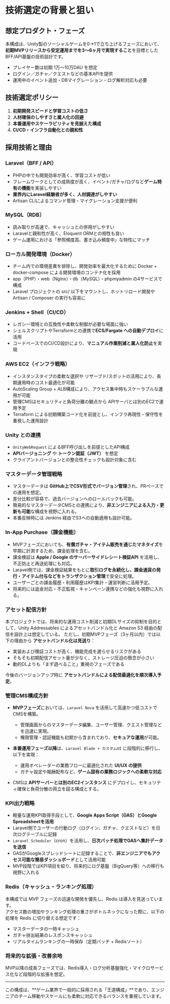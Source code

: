 # 技術選定の背景と狙い

##  想定プロダクト・フェーズ

本構成は、Unity製のソーシャルゲームを0→1で立ち上げるフェーズにおいて、**初期MVPリリースから安定運用までを3～6ヶ月で実現すること**を目標としたBFF/API基盤の技術設計です。

- プレイヤー数は初期 1万～10万DAU を想定
- ログイン／ガチャ／クエストなどの基本APIを提供
- 運用中のイベント追加・DBマイグレーション・ログ解析対応も必要

##  技術選定ポリシー

1. **初期開発スピードと学習コストの低さ**
2. **人材確保のしやすさと属人化の回避**
3. **本番運用やスケーラビリティを見据えた構成**
4. **CI/CD・インフラ自動化との親和性**

##  採用技術と理由

### Laravel（BFF / API）

- PHPの中でも開発効率が高く、学習コストが低い
- フレームワークとしての成熟度が高く、イベント/ガチャ/ログなど**ゲーム特有の機能**を実装しやすい
- **業界内にLaravel経験者が多く、人材調達がしやすい**
- Artisan CLIによるコマンド管理・マイグレーション支援が便利

### MySQL（RDB）

- 読み取りが高速で、キャッシュとの併用がしやすい
- Laravelと親和性が高く、Eloquent ORMとの相性も良い
- ゲーム運用における「参照頻度高、書き込み頻度中」な特性にマッチ

### ローカル開発環境（Docker）

- チーム内での環境差異を排除し、開発効率を最大化するために Docker + docker-compose による開発環境のコンテナ化を採用
- app（PHP）・web（Nginx）・db（MySQL）・phpmyadmin の4サービスで構成
- Laravel プロジェクトの src/ 以下をマウントし、ホットリロード開発や Artisan / Composer の実行も容易に

### Jenkins + Shell（CI/CD）

- レガシー環境との互換性や柔軟な制御が必要な場面に強い
- シェルスクリプトやTerraformとの連携で**ECS/Fargate への自動デプロイ**に活用
- コードベースでのCI/CD設計により、**マニュアル作業削減と属人化防止**を実現

### AWS EC2（インフラ戦略）

- インスタンスタイプの柔軟な選択や リザーブド/スポットの活用により、長期運用時のコスト最適化が可能
- AutoScaling Group + ALB構成により、アクセス集中時もスケーラブルな運用が可能
- 管理CMSはセキュリティと負荷分離の観点から APIサーバとは別のEC2で運用予定
- Terraform による初期構築コード化を前提とし、インフラ再現性・保守性を重視した運用設計

### Unity との連携

- `UnityWebRequest` によるBFF呼び出しを前提としたAPI構成
- **APIバージョニング** や **トークン認証（JWT）** を想定
- クライアントバージョンとの整合性チェックも設計対象に含む

### マスターデータ管理戦略

- マスターデータは **GitHub上でCSV形式でバージョン管理**され、PRベースでの運用を想定。
- 差分比較が容易で、過去バージョンへのロールバックも可能。
- 簡易的なマスターデータCMSとの連携により、**非エンジニアによる入力・更新も可能**な構成を視野に入れる。
- 本番反映時には Jenkins 経由でS3への自動適用も設計可能。

### In-App Purchase（課金機能）

- MVPフェーズにおいても、**有償ガチャ・アイテム販売を通じたマネタイズ**を早期に計測するため、課金処理を含む。
- 課金検証は **Apple / Google のサーバーサイドレシート検証API** を活用し、不正防止と再送処理にも対応。
- Laravel側では、課金検証結果をもとに**取引ログを永続化し、課金通貨の発行・アイテム付与などをトランザクション管理**で安全に処理。
- ユーザーごとの課金履歴・利用履歴はKPI集計・運営判断に活用予定。
- 将来的には返金対応・不正監視・キャンペーン連携などの強化も視野に入れる。


### アセット配信方針

本プロジェクトでは、将来的な運用コスト削減と初期DLサイズの抑制を目的として、Unity Addressables によるアセットバンドル化と Amazon S3 経由の配信を設計上は想定している。
ただし、初期MVPフェーズ（3ヶ月以内）では以下の理由から **アセットバンドル化は見送り**：
- 実装および検証コストが高く、機能完成を遅らせるリスクがある
- そもそも初期配信アセット量が少なく、ストレージ圧迫の懸念が小さい
- 動的DLよりも「まず遊べること」重視のフェーズである

今後のバージョンアップ時に **アセットバンドルによる配信最適化を順次導入予定**。

### 管理CMS構成方針

- **MVPフェーズ**においては、`Laravel Nova` を活用して高速かつ低コストでCMSを構築。
  - 管理画面からのマスターデータ編集、ユーザー管理、クエスト管理などを迅速に実現。
  - 権限管理・認証機能も初期から含まれており、**セキュアな運用**が可能。

- **本番運用フェーズ以降**は、`Laravel Blade + カスタムUI` に段階的に移行し、以下を実現：
  - 運用オペレーターの業務フローに最適化された **UI/UX の提供**
  - ガチャ設定や報酬配布など、**ゲーム固有の業務ロジックへの柔軟な対応**

- CMSは **APIサーバーとは別のEC2インスタンス** にデプロイし、セキュリティ確保と負荷分散の両立を図る構成とする。


### KPI出力戦略

- 軽量な運用KPI取得手段として、**Google Apps Script（GAS）とGoogle Spreadsheetを活用**
- Laravel側でユーザーの行動ログ（ログイン、ガチャ、クエストなど）を日次ログテーブルに記録
- `Laravel Scheduler`（cron）を活用し、**日次バッチ処理でGASへ集計データを送信**
- GASがGoogleスプレッドシートに記録することで、**非エンジニアでもアクセス可能な簡易ダッシュボード**として活用可能
- MVP段階ではKPI項目を絞り、将来的にログ基盤（BigQuery等）への移行も視野に入れる


### Redis（キャッシュ・ランキング処理）

本構成では MVP フェーズの迅速な開発を優先し、Redis は導入を見送っています。  
アクセス数の増加やランキング処理の重さがボトルネックになった際に、以下の処理を Redis に切り替える想定です：

- マスターデータの一時キャッシュ
- ガチャ排出結果のレスポンスキャッシュ
- リアルタイムランキングの一時保存（定期バッチ + Redisソート）


### 将来的な拡張・改善余地

MVP以降の成長フェーズでは、Redis導入・ログ分析基盤強化・マイクロサービス化など段階的な拡張を想定。

---

この構成は、**ゲーム業界で一般的に採用される「王道構成」**であり、エンジニアのチーム移動やスケールにも柔軟に対応できるバランスを重視しています。
